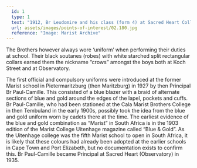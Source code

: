 ```yaml
---
  id: 1
  type: 1
  text: "1912, Br Leudomire and his class (form 4) at Sacred Heart College at Koch Street. There was no set uniform. Boys were asked to dress as similarly as possible."
  url: assets/images/points-of-interest/02.180.jpg
  reference: "Image: Marist Archive"
---
```

The Brothers however always wore ‘uniform’ when performing their duties at school. Their black soutanes (robes) with white starched split rectangular collars earned them the nickname “crows” amongst the boys both at Koch Street and at Observatory. 

The first official and compulsory uniforms were introduced at the former Marist school in Pietermaritzburg (then Maritzburg) in 1927 by then Principal Br Paul-Camille. This consisted of a blue blazer with a braid of alternate sections of blue and gold around the edges of the lapel, pockets and cuffs. Br Paul-Camille, who had been stationed at the Cala Marist Brothers College in then Tembuland in the early 1900s, possibly took the idea from the blue and gold uniform worn by cadets there at the time. The earliest evidence of the blue and gold combination as “Marist” in South Africa is in the 1903 edition of the Marist College Uitenhage magazine called “Blue & Gold”. As the Uitenhage college was the fifth Marist school to open in South Africa, it is likely that these colours had already been adopted at the earlier schools in Cape Town and Port Elizabeth, but no documentation exists to confirm this. Br Paul-Camille became Principal at Sacred Heart (Observatory) in 1935.   
    